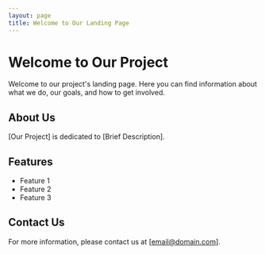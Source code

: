 ```yaml
---
layout: page
title: Welcome to Our Landing Page
---
```


# Welcome to Our Project

Welcome to our project's landing page. Here you can find information about what we do, our goals, and how to get involved.

## About Us

[Our Project] is dedicated to [Brief Description].

## Features

- Feature 1
- Feature 2
- Feature 3

## Contact Us

For more information, please contact us at [email@domain.com].
